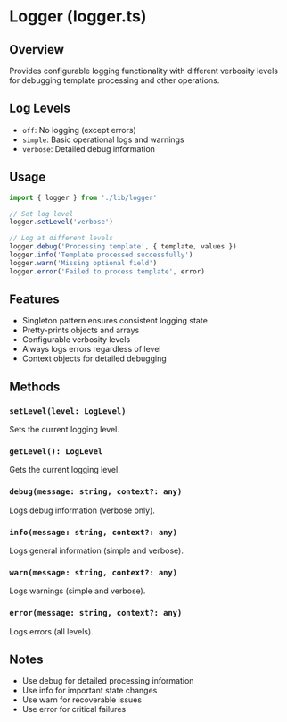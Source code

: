 # Logger (logger.ts)

## Overview
Provides configurable logging functionality with different verbosity levels for debugging template processing and other operations.

## Log Levels
- `off`: No logging (except errors)
- `simple`: Basic operational logs and warnings
- `verbose`: Detailed debug information

## Usage

```typescript
import { logger } from './lib/logger'

// Set log level
logger.setLevel('verbose')

// Log at different levels
logger.debug('Processing template', { template, values })
logger.info('Template processed successfully')
logger.warn('Missing optional field')
logger.error('Failed to process template', error)
```

## Features
- Singleton pattern ensures consistent logging state
- Pretty-prints objects and arrays
- Configurable verbosity levels
- Always logs errors regardless of level
- Context objects for detailed debugging

## Methods

### `setLevel(level: LogLevel)`
Sets the current logging level.

### `getLevel(): LogLevel`
Gets the current logging level.

### `debug(message: string, context?: any)`
Logs debug information (verbose only).

### `info(message: string, context?: any)`
Logs general information (simple and verbose).

### `warn(message: string, context?: any)`
Logs warnings (simple and verbose).

### `error(message: string, context?: any)`
Logs errors (all levels).

## Notes
- Use debug for detailed processing information
- Use info for important state changes
- Use warn for recoverable issues
- Use error for critical failures
